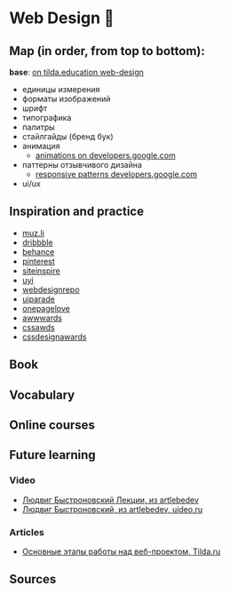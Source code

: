 # Web Design :milky_way:

## Map (in order, from top to bottom):
**base**: [on tilda.education web-design](http://tilda.education/courses/web-design/)

- единицы измерения
- форматы изображений
- шрифт
- типографика
- палитры
- стайлгайды (бренд бук)
- анимация
  - [animations on developers.google.com](https://developers.google.com/web/fundamentals/design-and-ui/animations/)
- паттерны отзывчивого дизайна
  - [responsive patterns developers.google.com](https://developers.google.com/web/fundamentals/design-and-ui/responsive/patterns/)
- ui/ux

## Inspiration and practice

- [muz.li](http://muz.li/)
- [dribbble](https://dribbble.com/)
- [behance](https://www.behance.net/)
- [pinterest](https://www.pinterest.com/)
- [siteinspire](https://www.siteinspire.com/)
- [uyi](http://uyi.io/)
- [webdesignrepo](http://webdesignrepo.com/)
- [uiparade](http://www.uiparade.com/)
- [onepagelove](https://onepagelove.com/)
- [awwwards](http://www.awwwards.com/)
- [cssawds](http://www.cssawds.com/)
- [cssdesignawards](http://www.cssdesignawards.com/)

## Book

## Vocabulary

## Online courses

## Future learning

### Video

- [Людвиг Быстроновский Лекции, из artlebedev](http://ludwigbistronovsky.ru/lectures/)
- [Людвиг Быстроновский, из artlebedev, uideo.ru](https://uideo.ru/authors/165)

### Articles

- [Основные этапы работы над веб-проектом, Tilda.ru](http://tilda.education/courses/web-design/basicsteps/)

## Sources
